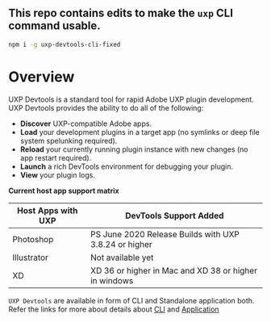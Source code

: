 ## This repo contains edits to make the `uxp` CLI command usable.

```bash
npm i -g uxp-devtools-cli-fixed
```

# Overview

UXP Devtools is a standard tool for rapid Adobe UXP plugin development. UXP Devtools provides the ability to do all of the following:

- **Discover** UXP-compatible Adobe apps.
- **Load** your development plugins in a target app (no symlinks or deep file system spelunking required).
- **Reload** your currently running plugin instance with new changes (no app restart required).
- **Launch** a rich DevTools environment for debugging your plugin.
- **View** your plugin logs.

**Current host app support matrix**

| Host Apps with UXP | DevTools Support Added                                |
| ------------------ | ----------------------------------------------------- |
| Photoshop          | PS June 2020 Release Builds with UXP 3.8.24 or higher |
| Illustrator        | Not available yet                                     |
| XD                 | XD 36 or higher in Mac and XD 38 or higher in windows |

`UXP Devtools` are available in form of CLI and Standalone application both. Refer the links for more about details about [CLI](./packages/uxp-devtools-cli/README.md) and [Application](https://www.adobe.io/photoshop/uxp/devtool/installation/)
